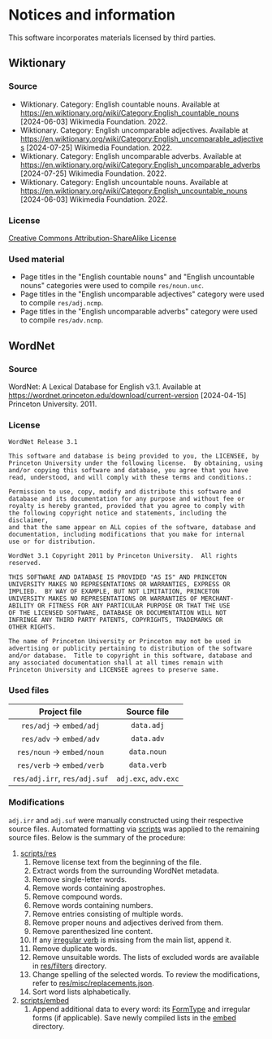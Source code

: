 # Notices and information

This software incorporates materials licensed by third parties.

## Wiktionary

### Source

* Wiktionary. Category: English countable nouns. Available at https://en.wiktionary.org/wiki/Category:English_countable_nouns \[2024-06-03] Wikimedia Foundation. 2022.
* Wiktionary. Category: English uncomparable adjectives. Available at https://en.wiktionary.org/wiki/Category:English_uncomparable_adjectives \[2024-07-25] Wikimedia Foundation. 2022.
* Wiktionary. Category: English uncomparable adverbs. Available at https://en.wiktionary.org/wiki/Category:English_uncomparable_adverbs \[2024-07-25] Wikimedia Foundation. 2022.
* Wiktionary. Category: English uncountable nouns. Available at https://en.wiktionary.org/wiki/Category:English_uncountable_nouns \[2024-06-03] Wikimedia Foundation. 2022.

### License

[Creative Commons Attribution-ShareAlike License](https://creativecommons.org/licenses/by-sa/4.0)

### Used material

* Page titles in the "English countable nouns" and "English uncountable nouns" categories were used to compile `res/noun.unc`.
* Page titles in the "English uncomparable adjectives" category were used to compile `res/adj.ncmp`.
* Page titles in the "English uncomparable adverbs" category were used to compile `res/adv.ncmp`.

## WordNet

### Source

WordNet: A Lexical Database for English v3.1. Available at https://wordnet.princeton.edu/download/current-version \[2024-04-15] Princeton University. 2011.

### License

```text
WordNet Release 3.1

This software and database is being provided to you, the LICENSEE, by  
Princeton University under the following license.  By obtaining, using  
and/or copying this software and database, you agree that you have  
read, understood, and will comply with these terms and conditions.:  
  
Permission to use, copy, modify and distribute this software and  
database and its documentation for any purpose and without fee or  
royalty is hereby granted, provided that you agree to comply with  
the following copyright notice and statements, including the disclaimer,  
and that the same appear on ALL copies of the software, database and  
documentation, including modifications that you make for internal  
use or for distribution.  
  
WordNet 3.1 Copyright 2011 by Princeton University.  All rights reserved.  
  
THIS SOFTWARE AND DATABASE IS PROVIDED "AS IS" AND PRINCETON  
UNIVERSITY MAKES NO REPRESENTATIONS OR WARRANTIES, EXPRESS OR  
IMPLIED.  BY WAY OF EXAMPLE, BUT NOT LIMITATION, PRINCETON  
UNIVERSITY MAKES NO REPRESENTATIONS OR WARRANTIES OF MERCHANT-  
ABILITY OR FITNESS FOR ANY PARTICULAR PURPOSE OR THAT THE USE  
OF THE LICENSED SOFTWARE, DATABASE OR DOCUMENTATION WILL NOT  
INFRINGE ANY THIRD PARTY PATENTS, COPYRIGHTS, TRADEMARKS OR  
OTHER RIGHTS.  
  
The name of Princeton University or Princeton may not be used in  
advertising or publicity pertaining to distribution of the software  
and/or database.  Title to copyright in this software, database and  
any associated documentation shall at all times remain with  
Princeton University and LICENSEE agrees to preserve same.  
```

### Used files

| Project file                   | Source file            |
|:------------------------------:|:----------------------:|
| `res/adj` &rarr; `embed/adj`   | `data.adj`             |
| `res/adv` &rarr; `embed/adv`   | `data.adv`             |
| `res/noun` &rarr; `embed/noun` | `data.noun`            |
| `res/verb` &rarr; `embed/verb` | `data.verb`            |
| `res/adj.irr`, `res/adj.suf`   | `adj.exc`, `adv.exc`   |

### Modifications

`adj.irr` and `adj.suf` were manually constructed using their respective source files. Automated formatting via [scripts](internal/scripts/) was applied to the remaining source files. Below is the summary of the procedure:

1. [scripts/res](internal/scripts/res/res.go)
    1. Remove license text from the beginning of the file.
    2. Extract words from the surrounding WordNet metadata.
    3. Remove single-letter words.
    4. Remove words containing apostrophes.
    5. Remove compound words.
    6. Remove words containing numbers.
    7. Remove entries consisting of multiple words.
    8. Remove proper nouns and adjectives derived from them.
    9. Remove parenthesized line content.
    10. If any [irregular verb](res/verb.irr) is missing from the main list, append it.
    11. Remove duplicate words.
    12. Remove unsuitable words. The lists of excluded words are available in [res/filters](res/filters/) directory.
    13. Change spelling of the selected words. To review the modifications, refer to [res/misc/replacements.json](res/misc/replacements.json).
    14. Sort word lists alphabetically.
2. [scripts/embed](internal/scripts/embed/embed.go)
    1. Append additional data to every word: its [FormType](formType.go#L4) and irregular forms (if applicable). Save newly compiled lists in the [embed](embed/) directory.
